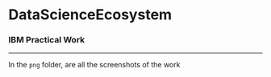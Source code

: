 # DataScienceEcosystem
### IBM Practical Work

---
In the `png` folder, are all the screenshots of the work

